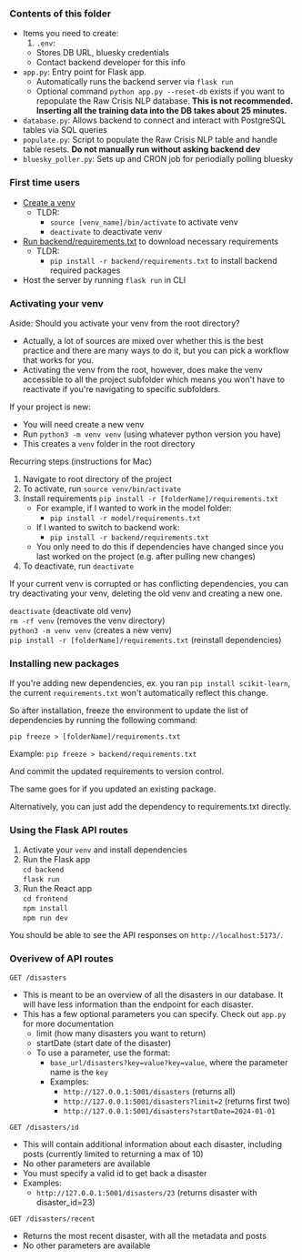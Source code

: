 ### Contents of this folder
  - Items you need to create:
    1. `.env`:
      - Stores DB URL, bluesky credentials
      - Contact backend developer for this info
  - `app.py`: Entry point for Flask app.
    - Automatically runs the backend server via `flask run`
    - Optional command `python app.py --reset-db` exists if you want to repopulate the Raw Crisis NLP database. **This is not recommended. Inserting all the training data into the DB takes about 25 minutes.**
  - `database.py`: Allows backend to connect and interact with PostgreSQL tables via SQL queries
  - `populate.py`: Script to populate the Raw Crisis NLP table and handle table resets. **Do not manually run without asking backend dev**
  - `bluesky_poller.py`: Sets up and CRON job for periodially polling bluesky

### First time users
  - [Create a venv](#activating-your-venv)
    - TLDR: 
      - `source [venv_name]/bin/activate` to activate venv
      - `deactivate` to deactivate venv
  - [Run backend/requirements.txt](#installing-new-packages) to download necessary requirements
    - TLDR:
      - `pip install -r backend/requirements.txt` to install backend required packages
  - Host the server by running `flask run` in CLI

### Activating your venv 

Aside: Should you activate your venv from the root directory?
  - Actually, a lot of sources are mixed over whether this is the best practice and there are many ways to do it, but you can pick a workflow that works for you. 
  - Activating the venv from the root, however, does make the venv accessible to all the project subfolder which means you won't have to reactivate if you're navigating to specific subfolders. 

If your project is new: 
  - You will need create a new venv
  - Run `python3 -m venv venv` (using whatever python version you have)
  - This creates a `venv` folder in the root directory

Recurring steps (instructions for Mac)
1. Navigate to root directory of the project 
2. To activate, run `source venv/bin/activate` 
3. Install requirements `pip install -r [folderName]/requirements.txt`
    - For example, if I wanted to work in the model folder: 
      - `pip install -r model/requirements.txt`
    - If I wanted to switch to backend work: 
       - `pip install -r backend/requirements.txt`
    - You only need to do this if dependencies have changed since you last worked on the project (e.g. after pulling new changes)
4. To deactivate, run `deactivate`


If your current venv is corrupted or has conflicting dependencies, you can try deactivating your venv, deleting the old venv and creating a new one. 

`deactivate` (deactivate old venv)  
`rm -rf venv`  (removes the venv directory)  
`python3 -m venv venv` (creates a new venv)  
`pip install -r [folderName]/requirements.txt` (reinstall dependencies)

### Installing new packages 

If you're adding new dependencies, ex. you ran `pip install scikit-learn`,  the current `requirements.txt` won't automatically reflect this change. 

So after installation, freeze the environment to update the list of dependencies by running the following command:

`pip freeze > [folderName]/requirements.txt` 

  Example: `pip freeze > backend/requirements.txt` 

And commit the updated requirements to version control. 

The same goes for if you updated an existing package. 

Alternatively, you can just add the dependency to requirements.txt directly. 


### Using the Flask API routes 

1. Activate your `venv` and install dependencies
2. Run the Flask app \
    `cd backend` \
    `flask run`
3. Run the React app \
    `cd frontend` \
    `npm install` \
    `npm run dev`

You should be able to see the API responses on `http://localhost:5173/`.

### Overivew of API routes

`GET /disasters`
- This is meant to be an overview of all the disasters in our database. It will have less information than the endpoint for each disaster. 
- This has a few optional parameters you can specify. Check out `app.py` for more documentation 
  - limit (how many disasters you want to return)
  - startDate (start date of the disaster)
  - To use a parameter, use the format: 
    - `base_url/disasters?key=value?key=value`, where the parameter name is the `key` 
    - Examples: 
      - `http://127.0.0.1:5001/disasters` (returns all) 
      - `http://127.0.0.1:5001/disasters?limit=2` (returns first two)
      - `http://127.0.0.1:5001/disasters?startDate=2024-01-01` 

`GET /disasters/id` 
- This will contain additional information about each disaster, including posts (currently limited to returning a max of 10)
- No other parameters are available  
- You must specify a valid id to get back a disaster 
- Examples: 
  - `http://127.0.0.1:5001/disasters/23` (returns disaster with disaster_id=23)

`GET /disasters/recent` 
- Returns the most recent disaster, with all the metadata and posts 
- No other parameters are available

